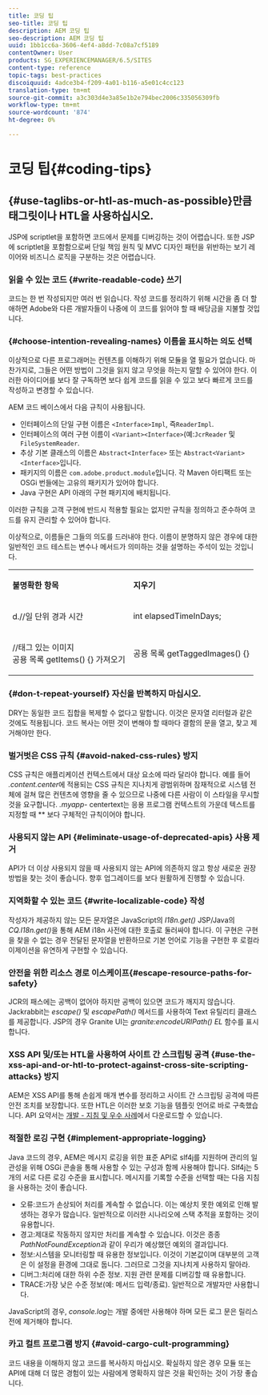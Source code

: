 ```yaml
---
title: 코딩 팁
seo-title: 코딩 팁
description: AEM 코딩 팁
seo-description: AEM 코딩 팁
uuid: 1bb1cc6a-3606-4ef4-a8dd-7c08a7cf5189
contentOwner: User
products: SG_EXPERIENCEMANAGER/6.5/SITES
content-type: reference
topic-tags: best-practices
discoiquuid: 4adce3b4-f209-4a01-b116-a5e01c4cc123
translation-type: tm+mt
source-git-commit: a3c303d4e3a85e1b2e794bec2006c335056309fb
workflow-type: tm+mt
source-wordcount: '874'
ht-degree: 0%

---
```



# 코딩 팁{#coding-tips}

## {#use-taglibs-or-htl-as-much-as-possible}만큼 태그릿이나 HTL을 사용하십시오.

JSP에 scriptlet을 포함하면 코드에서 문제를 디버깅하는 것이 어렵습니다. 또한 JSP에 scriptlet을 포함함으로써 단일 책임 원칙 및 MVC 디자인 패턴을 위반하는 보기 레이어와 비즈니스 로직을 구분하는 것은 어렵습니다.

### 읽을 수 있는 코드 {#write-readable-code} 쓰기

코드는 한 번 작성되지만 여러 번 읽습니다. 작성 코드를 정리하기 위해 시간을 좀 더 할애하면 Adobe와 다른 개발자들이 나중에 이 코드를 읽어야 할 때 배당금을 지불할 것입니다.

### {#choose-intention-revealing-names} 이름을 표시하는 의도 선택

이상적으로 다른 프로그래머는 컨텐츠를 이해하기 위해 모듈을 열 필요가 없습니다. 마찬가지로, 그들은 어떤 방법이 그것을 읽지 않고 무엇을 하는지 말할 수 있어야 한다. 이러한 아이디어를 보다 잘 구독하면 보다 쉽게 코드를 읽을 수 있고 보다 빠르게 코드를 작성하고 변경할 수 있습니다.

AEM 코드 베이스에서 다음 규칙이 사용됩니다.


* 인터페이스의 단일 구현 이름은 `<Interface>Impl`, 즉`ReaderImpl`.
* 인터페이스의 여러 구현 이름이 `<Variant><Interface>`(예:`JcrReader` 및 `FileSystemReader`.
* 추상 기본 클래스의 이름은 `Abstract<Interface>` 또는 `Abstract<Variant><Interface>`입니다.
* 패키지의 이름은 `com.adobe.product.module`입니다.  각 Maven 아티팩트 또는 OSGi 번들에는 고유의 패키지가 있어야 합니다.
* Java 구현은 API 아래의 구현 패키지에 배치됩니다.


이러한 규칙을 고객 구현에 반드시 적용할 필요는 없지만 규칙을 정의하고 준수하여 코드를 유지 관리할 수 있어야 합니다.

이상적으로, 이름들은 그들의 의도를 드러내야 한다. 이름이 분명하지 않은 경우에 대한 일반적인 코드 테스트는 변수나 메서드가 의미하는 것을 설명하는 주석이 있는 것입니다.

<table>
 <tbody>
  <tr>
   <td><p><strong>불명확한 항목</strong></p> </td>
   <td><p><strong>지우기</strong></p> </td>
  </tr>
  <tr>
   <td><p>d.//일 단위 경과 시간</p> </td>
   <td><p>int elapsedTimeInDays;</p> </td>
  </tr>
  <tr>
   <td><p>//태그 있는 이미지<br /> 공용 목록 getItems() {} 가져오기</p> </td>
   <td><p>공용 목록 getTaggedImages() {}</p> </td>
  </tr>
 </tbody>
</table>

### {#don-t-repeat-yourself} 자신을 반복하지 마십시오.

DRY는 동일한 코드 집합을 복제할 수 없다고 말합니다. 이것은 문자열 리터럴과 같은 것에도 적용됩니다. 코드 복사는 어떤 것이 변해야 할 때마다 결함의 문을 열고, 찾고 제거해야만 한다.

### 벌거벗은 CSS 규칙 {#avoid-naked-css-rules} 방지

CSS 규칙은 애플리케이션 컨텍스트에서 대상 요소에 따라 달라야 합니다. 예를 들어 *.content.center*&#x200B;에 적용되는 CSS 규칙은 지나치게 광범위하며 잠재적으로 시스템 전체에 걸쳐 많은 컨텐츠에 영향을 줄 수 있으므로 나중에 다른 사람이 이 스타일을 무시할 것을 요구합니다. *.myapp-* centertext는 응용 프로그램 컨텍스트의 가운데 텍스트를 지정할 때  ** 보다 구체적인 규칙이어야 합니다.

### 사용되지 않는 API {#eliminate-usage-of-deprecated-apis} 사용 제거

API가 더 이상 사용되지 않을 때 사용되지 않는 API에 의존하지 않고 항상 새로운 권장 방법을 찾는 것이 좋습니다. 향후 업그레이드를 보다 원활하게 진행할 수 있습니다.

### 지역화할 수 있는 코드 {#write-localizable-code} 작성

작성자가 제공하지 않는 모든 문자열은 JavaScript의 *I18n.get()* JSP/Java의 *CQ.I18n.get()*&#x200B;을 통해 AEM i18n 사전에 대한 호출로 둘러싸야 합니다. 이 구현은 구현을 찾을 수 없는 경우 전달된 문자열을 반환하므로 기본 언어로 기능을 구현한 후 로컬라이제이션을 유연하게 구현할 수 있습니다.

### 안전을 위한 리소스 경로 이스케이프{#escape-resource-paths-for-safety}

JCR의 패스에는 공백이 없어야 하지만 공백이 있으면 코드가 깨지지 않습니다. Jackrabbit는 *escape()* 및 *escapePath()* 메서드를 사용하여 Text 유틸리티 클래스를 제공합니다. JSP의 경우 Granite UI는 *granite:encodeURIPath() EL* 함수를 표시합니다.

### XSS API 및/또는 HTL을 사용하여 사이트 간 스크립팅 공격 {#use-the-xss-api-and-or-htl-to-protect-against-cross-site-scripting-attacks} 방지

AEM은 XSS API를 통해 손쉽게 매개 변수를 정리하고 사이트 간 스크립팅 공격에 따른 안전 조치를 보장합니다. 또한 HTL은 이러한 보호 기능을 템플릿 언어로 바로 구축했습니다. API 요약서는 [개발 - 지침 및 우수 사례](/help/sites-developing/dev-guidelines-bestpractices.md)에서 다운로드할 수 있습니다.

### 적절한 로깅 구현 {#implement-appropriate-logging}

Java 코드의 경우, AEM은 메시지 로깅을 위한 표준 API로 slf4j를 지원하며 관리의 일관성을 위해 OSGi 콘솔을 통해 사용할 수 있는 구성과 함께 사용해야 합니다. Slf4j는 5개의 서로 다른 로깅 수준을 표시합니다. 메시지를 기록할 수준을 선택할 때는 다음 지침을 사용하는 것이 좋습니다.

* 오류:코드가 손상되어 처리를 계속할 수 없습니다. 이는 예상치 못한 예외로 인해 발생하는 경우가 많습니다. 일반적으로 이러한 시나리오에 스택 추적을 포함하는 것이 유용합니다.
* 경고:제대로 작동하지 않지만 처리를 계속할 수 있습니다. 이것은 종종 *PathNotFoundException*&#x200B;과 같이 우리가 예상했던 예외의 결과입니다.
* 정보:시스템을 모니터링할 때 유용한 정보입니다. 이것이 기본값이며 대부분의 고객은 이 설정을 환경에 그대로 둡니다. 그러므로 그것을 지나치게 사용하지 말아라.
* 디버그:처리에 대한 하위 수준 정보. 지원 관련 문제를 디버깅할 때 유용합니다.
* TRACE:가장 낮은 수준 정보(예: 메서드 입력/종료). 일반적으로 개발자만 사용합니다.

JavaScript의 경우, *console.log*&#x200B;는 개발 중에만 사용해야 하며 모든 로그 문은 릴리스 전에 제거해야 합니다.

### 카고 컬트 프로그램 방지 {#avoid-cargo-cult-programming}

코드 내용을 이해하지 않고 코드를 복사하지 마십시오. 확실하지 않은 경우 모듈 또는 API에 대해 더 많은 경험이 있는 사람에게 명확하지 않은 것을 확인하는 것이 가장 좋습니다.
